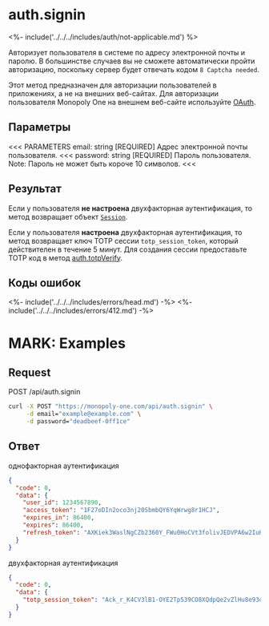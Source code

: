 
# auth.signin

<%- include('../../../includes/auth/not-applicable.md') %>

Авторизует пользователя в системе по адресу электронной почты и паролю.
В большинстве случаев вы не сможете автоматически пройти авторизацию, поскольку сервер будет отвечать кодом `8 Captcha needed`.

<aside warning>

Этот метод предназначен для авторизации пользователей в приложениях, а не на внешних веб-сайтах. Для авторизации пользователя Monopoly One на внешнем веб-сайте используйте [OAuth](/oauth/intro).

</aside>

## Параметры

<<< PARAMETERS
email: string [REQUIRED]
Адрес электронной почты пользователя.
<<<
password: string [REQUIRED]
Пароль пользователя.
Note: Пароль не может быть короче 10 символов.
<<<

## Результат

Если у пользователя **не настроена** двухфакторная аутентификация, то метод возвращает объект [`Session`](/objects/Session).

Если у пользователя **настроена** двухфакторная аутентификация, то метод возвращает ключ TOTP сессии `totp_session_token`, который действителен в течение 5 минут. Для создания сессии предоставьте TOTP код в метод [auth.totpVerify](/api/http/auth.totpVerify).

## Коды ошибок

<%- include('../../../includes/errors/head.md') -%>
<%- include('../../../includes/errors/412.md') -%>

# MARK: Examples

## Request

POST /api/auth.signin

```bash
curl -X POST "https://monopoly-one.com/api/auth.signin" \
     -d email="example@example.com" \
     -d password="deadbeef-0ff1ce"
```

## Ответ

однофакторная аутентификация

```json
{
  "code": 0,
  "data": {
    "user_id": 1234567890,
    "access_token": "1F27oDIn2oco3nj20SbmbQY6YqWrwg8r1HCJ",
    "expires_in": 86400,
    "expires": 86400,
    "refresh_token": "AXKiek3WaslNgCZb2360Y_FWu0HoCVt3folivJEDVPA6w2IuK3_ybUEZS6P63eg8-5OffFiO2tRFmr9_rEIib9Y8pLxzvpstcoBWznaU-NCBzc8zh7eQX46sRxUXlE3CqNY8UxPZpCrgVY57GIyi68M"
  }
}
```

двухфакторная аутентификация

```json
{
  "code": 0,
  "data": {
    "totp_session_token": "Ack_r_K4CV3lB1-OYE2Tp539CO8XQdpQe2vZlHu8e93qgeAwk-441r5HmzhH6nHQRne0zxLSOdOCIwKTleWUwPinwMTuukgZ7FAdx5sg2jRT"
  }
}
```
